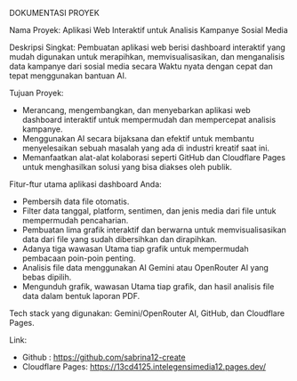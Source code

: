 DOKUMENTASI PROYEK

Nama Proyek: Aplikasi Web Interaktif untuk Analisis Kampanye Sosial Media

Deskripsi Singkat: Pembuatan aplikasi web berisi dashboard interaktif yang mudah digunakan untuk merapihkan, memvisualisasikan, dan menganalisis data kampanye dari sosial media secara Waktu nyata dengan cepat dan tepat menggunakan bantuan AI.

Tujuan Proyek: 
- Merancang, mengembangkan, dan menyebarkan aplikasi web dashboard interaktif untuk mempermudah dan mempercepat analisis kampanye. 
- Menggunakan AI secara bijaksana dan efektif untuk membantu menyelesaikan sebuah masalah yang ada di industri kreatif saat ini.
- Memanfaatkan alat-alat kolaborasi seperti GitHub dan Cloudflare Pages untuk menghasilkan solusi yang bisa diakses oleh publik.

Fitur-ftur utama aplikasi dashboard Anda: 
- Pembersih data file otomatis. 
- Filter data tanggal, platform, sentimen, dan jenis media dari file untuk mempermudah pencaharian. 
- Pembuatan lima grafik interaktif dan berwarna untuk memvisualisasikan data dari file yang sudah dibersihkan dan dirapihkan. 
- Adanya tiga wawasan Utama tiap grafik untuk mempermudah pembacaan poin-poin penting.
- Analisis file data menggunakan AI Gemini atau OpenRouter AI yang bebas dipilih. 
- Mengunduh grafik, wawasan Utama tiap grafik, dan hasil analisis file data dalam bentuk laporan PDF. 

Tech stack yang digunakan: 
Gemini/OpenRouter AI, GitHub, dan Cloudflare Pages.

Link: 
- Github : https://github.com/sabrina12-create
- Cloudflare Pages: https://13cd4125.intelegensimedia12.pages.dev/
